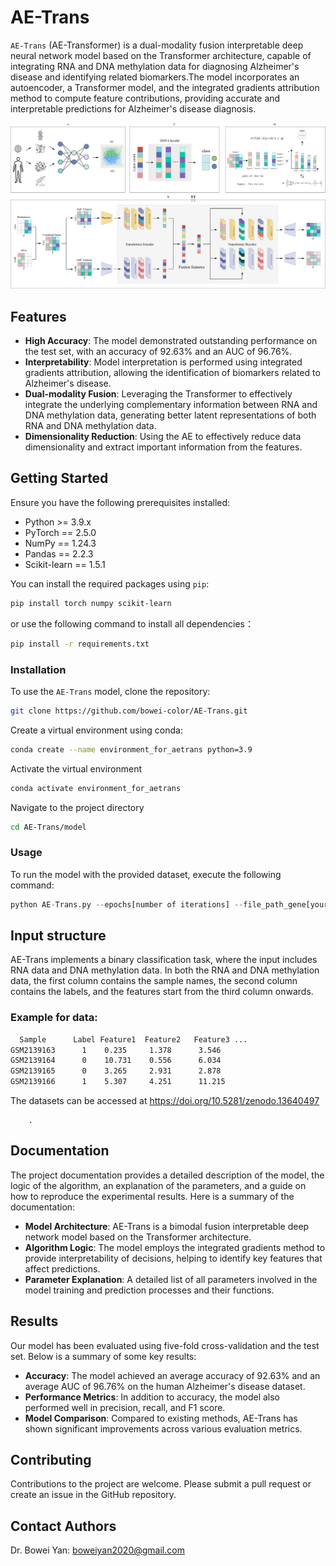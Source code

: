 # AE-Trans
`AE-Trans` (AE-Transformer) is a dual-modality fusion interpretable deep neural network model based on the Transformer architecture, capable of integrating RNA and DNA methylation data for diagnosing Alzheimer's disease and identifying related biomarkers.The model incorporates an autoencoder, a Transformer model, and the integrated gradients attribution method to compute feature contributions, providing accurate and interpretable predictions for Alzheimer's disease diagnosis.

![Fig1 Image](Fig1.png "Figure 1: Description of the image")

## Features

- **High Accuracy**: The model demonstrated outstanding performance on the test set, with an accuracy of 92.63% and an AUC of 96.76%.
- **Interpretability**: Model interpretation is performed using integrated gradients attribution, allowing the identification of biomarkers related to Alzheimer's disease.
- **Dual-modality Fusion**: Leveraging the Transformer to effectively integrate the underlying complementary information between RNA and DNA methylation data, generating better latent representations of both RNA and DNA methylation data.
- **Dimensionality Reduction**: Using the AE to effectively reduce data dimensionality and extract important information from the features.

## Getting Started

Ensure you have the following prerequisites installed:
- Python >= 3.9.x
- PyTorch == 2.5.0 
- NumPy == 1.24.3
- Pandas == 2.2.3
- Scikit-learn == 1.5.1

You can install the required packages using `pip`:

```bash
pip install torch numpy scikit-learn
```

or use the following command to install all dependencies：

```bash
pip install -r requirements.txt
```


### Installation

To use the `AE-Trans` model, clone the repository:

```bash
git clone https://github.com/bowei-color/AE-Trans.git
```

Create a virtual environment using conda:

```bash
conda create --name environment_for_aetrans python=3.9
```

Activate the virtual environment

```bash
conda activate environment_for_aetrans
```

Navigate to the project directory

```bash
cd AE-Trans/model
```

### Usage

To run the model with the provided dataset, execute the following command:

```python
python AE-Trans.py --epochs[number of iterations] --file_path_gene[your gene data file path] --file_path_methy[your methylation data file path]
```

## Input structure

AE-Trans implements a binary classification task, where the input includes RNA data and DNA methylation data. In both the RNA and DNA methylation data, the first column contains the sample names, the second column contains the labels, and the features start from the third column onwards.

### Example for data:

```bash
  Sample      Label Feature1  Feature2   Feature3 ...
GSM2139163      1    0.235     1.378      3.546
GSM2139164      0    10.731    0.556      6.034
GSM2139165      0    3.265     2.931      2.878
GSM2139166      1    5.307     4.251      11.215
```

The datasets can be accessed at https://doi.org/10.5281/zenodo.13640497
        
        .

## Documentation
The project documentation provides a detailed description of the model, the logic of the algorithm, an explanation of the parameters, and a guide on how to reproduce the experimental results. Here is a summary of the documentation:

- **Model Architecture**: AE-Trans is a bimodal fusion interpretable deep network model based on the Transformer architecture.
- **Algorithm Logic**: The model employs the integrated gradients method to provide interpretability of decisions, helping to identify key features that affect predictions.
- **Parameter Explanation**: A detailed list of all parameters involved in the model training and prediction processes and their functions.

## Results
Our model has been evaluated using five-fold cross-validation and the test set. Below is a summary of some key results:

- **Accuracy**: The model achieved an average accuracy of 92.63% and an average AUC of 96.76% on the human Alzheimer's disease dataset.
- **Performance Metrics**: In addition to accuracy, the model also performed well in precision, recall, and F1 score.
- **Model Comparison**: Compared to existing methods, AE-Trans has shown significant improvements across various evaluation metrics.

## Contributing

Contributions to the project are welcome. Please submit a pull request or create an issue in the GitHub repository.

## Contact Authors

Dr. Bowei Yan: boweiyan2020@gmail.com
